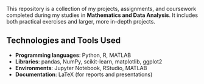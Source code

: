 This repository is a collection of my projects, assignments, and coursework completed during my studies in **Mathematics and Data Analysis**. It includes both practical exercises and larger, more in-depth projects. 

## Technologies and Tools Used

- **Programming languages**: Python, R, MATLAB  
- **Libraries**: pandas, NumPy, scikit-learn, matplotlib, ggplot2
- **Environments**: Jupyter Notebook, RStudio, MATLAB  
- **Documentation**: LaTeX (for reports and presentations)
